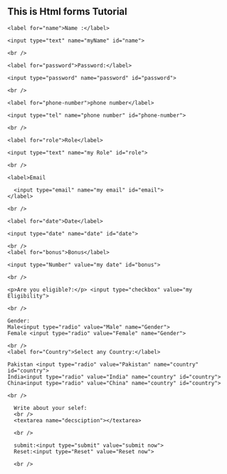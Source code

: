<!DOCTYPE html>
<html lang="en">

<head>
  <meta charset="UTF-8">
  <meta name="viewport" content="width=device-width, initial-scale=1.0">
  <title>Forms</title>
</head>

<body>
  <h2> This is Html forms Tutorial</h2>

  <form action="backend.php">

    <label for="name">Name :</label>

    <input type="text" name="myName" id="name">

    <br />

    <label for="password">Password:</label>

    <input type="password" name="password" id="password">

    <br />

    <label for="phone-number">phone number</label>

    <input type="tel" name="phone number" id="phone-number">

    <br />

    <label for="role">Role</label>

    <input type="text" name="my Role" id="role">

    <br />

    <label>Email

      <input type="email" name="my email" id="email">
    </label>

    <br />

    <label for="date">Date</label>

    <input type="date" name="date" id="date">

    <br />
    <label for="bonus">Bonus</label>

    <input type="Number" value="my date" id="bonus">

    <br />

    <p>Are you eligible?:</p> <input type="checkbox" value="my Eligibility">

    <br />

    Gender:
    Male<input type="radio" value="Male" name="Gender">
    Female <input type="radio" value="Female" name="Gender">

    <br />
    <label for="Country">Select any Country:</label>

    Pakistan <input type="radio" value="Pakistan" name="country" id="country">
    India<input type="radio" value="India" name="country" id="country">
    China<input type="radio" value="China" name="country" id="country">
    
    <br />
   
      Write about your selef:
      <br />
      <textarea name="decsciption"></textarea>

      <br />
      
      submit:<input type="submit" value="submit now">
      Reset:<input type="Reset" value="Reset now">
    
      <br />


  </form>

</body>

</html>
